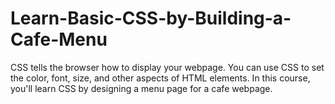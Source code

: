 # Learn-Basic-CSS-by-Building-a-Cafe-Menu
CSS tells the browser how to display your webpage. You can use CSS to set the color, font, size, and other aspects of HTML elements.  In this course, you'll learn CSS by designing a menu page for a cafe webpage.
